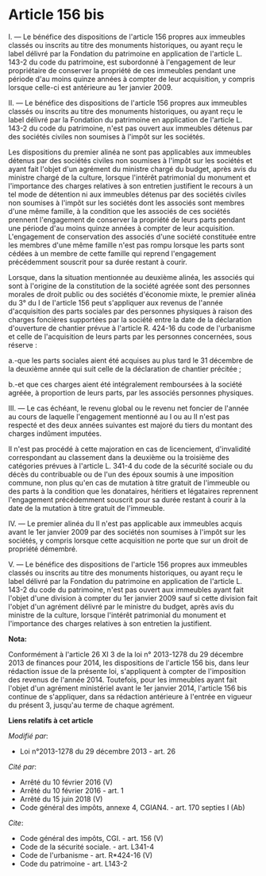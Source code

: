 # Article 156 bis

I. ― Le bénéfice des dispositions de l'article 156 propres aux immeubles classés ou inscrits au titre des monuments
historiques, ou ayant reçu le label délivré par la Fondation du patrimoine en application de l'article L. 143-2 du code du
patrimoine, est subordonné à l'engagement de leur propriétaire de conserver la propriété de ces immeubles pendant une période
d'au moins quinze années à compter de leur acquisition, y compris lorsque celle-ci est antérieure au 1er janvier 2009. 

II. ― Le bénéfice des dispositions de l'article 156 propres aux immeubles classés ou inscrits au titre des monuments
historiques, ou ayant reçu le label délivré par la Fondation du patrimoine en application de l'article L. 143-2 du code du
patrimoine, n'est pas ouvert aux immeubles détenus par des sociétés civiles non soumises à l'impôt sur les sociétés. 

Les dispositions du premier alinéa ne sont pas applicables aux immeubles détenus par des sociétés civiles non soumises à
l'impôt sur les sociétés et ayant fait l'objet d'un agrément du ministre chargé du budget, après avis du ministre chargé de
la culture, lorsque l'intérêt patrimonial du monument et l'importance des charges relatives à son entretien justifient le
recours à un tel mode de détention ni aux immeubles détenus par des sociétés civiles non soumises à l'impôt sur les sociétés
dont les associés sont membres d'une même famille, à la condition que les associés de ces sociétés prennent l'engagement de
conserver la propriété de leurs parts pendant une période d'au moins quinze années à compter de leur acquisition.
L'engagement de conservation des associés d'une société constituée entre les membres d'une même famille n'est pas rompu
lorsque les parts sont cédées à un membre de cette famille qui reprend l'engagement précédemment souscrit pour sa durée
restant à courir. 

Lorsque, dans la situation mentionnée au deuxième alinéa, les associés qui sont à l'origine de la constitution de la société
agréée sont des personnes morales de droit public ou des sociétés d'économie mixte, le premier alinéa du 3° du I de l'article
156 peut s'appliquer aux revenus de l'année d'acquisition des parts sociales par des personnes physiques à raison des charges
foncières supportées par la société entre la date de la déclaration d'ouverture de chantier prévue à l'article R. 424-16 du
code de l'urbanisme et celle de l'acquisition de leurs parts par les personnes concernées, sous réserve : 

a.-que les parts sociales aient été acquises au plus tard le 31 décembre de la deuxième année qui suit celle de la
déclaration de chantier précitée ; 

b.-et que ces charges aient été intégralement remboursées à la société agréée, à proportion de leurs parts, par les associés
personnes physiques. 

III. ― Le cas échéant, le revenu global ou le revenu net foncier de l'année au cours de laquelle l'engagement mentionné au I
ou au II n'est pas respecté et des deux années suivantes est majoré du tiers du montant des charges indûment imputées. 

Il n'est pas procédé à cette majoration en cas de licenciement, d'invalidité correspondant au classement dans la deuxième ou
la troisième des catégories prévues à l'article L. 341-4 du code de la sécurité sociale ou du décès du contribuable ou de
l'un des époux soumis à une imposition commune, non plus qu'en cas de mutation à titre gratuit de l'immeuble ou des parts à
la condition que les donataires, héritiers et légataires reprennent l'engagement précédemment souscrit pour sa durée restant
à courir à la date de la mutation à titre gratuit de l'immeuble. 

IV. ― Le premier alinéa du II n'est pas applicable aux immeubles acquis avant le 1er janvier 2009 par des sociétés non
soumises à l'impôt sur les sociétés, y compris lorsque cette acquisition ne porte que sur un droit de propriété démembré. 

V. ― Le bénéfice des dispositions de l'article 156 propres aux immeubles classés ou inscrits au titre des monuments
historiques, ou ayant reçu le label délivré par la Fondation du patrimoine en application de l'article L. 143-2 du code du
patrimoine, n'est pas ouvert aux immeubles ayant fait l'objet d'une division à compter du 1er janvier 2009 sauf si cette
division fait l'objet d'un agrément délivré par le ministre du budget, après avis du ministre de la culture, lorsque
l'intérêt patrimonial du monument et l'importance des charges relatives à son entretien la justifient.

**Nota:**

Conformément à l'article 26 XI 3 de la loi n° 2013-1278 du 29 décembre  2013 de finances pour 2014, les dispositions de
l'article 156 bis, dans leur  rédaction issue de la présente loi, s'appliquent à compter de  l'imposition des revenus de
l'année 2014. Toutefois, pour les immeubles  ayant fait l'objet d'un agrément ministériel avant le 1er janvier 2014,
l'article 156 bis continue de s'appliquer, dans sa rédaction antérieure à  l'entrée en vigueur du présent 3, jusqu'au terme
de chaque agrément.

**Liens relatifs à cet article**

_Modifié par_:

  - Loi n°2013-1278 du 29 décembre 2013 - art. 26

_Cité par_:

  - Arrêté du 10 février 2016 (V)
  - Arrêté du 10 février 2016 - art. 1
  - Arrêté du 15 juin 2018 (V)
  - Code général des impôts, annexe 4, CGIAN4. - art. 170 septies I (Ab)

_Cite_:

  - Code général des impôts, CGI. - art. 156 (V)
  - Code de la sécurité sociale. - art. L341-4
  - Code de l'urbanisme - art. R*424-16 (V)
  - Code du patrimoine - art. L143-2
